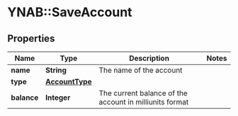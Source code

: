 # YNAB::SaveAccount

## Properties
Name | Type | Description | Notes
------------ | ------------- | ------------- | -------------
**name** | **String** | The name of the account | 
**type** | [**AccountType**](AccountType.md) |  | 
**balance** | **Integer** | The current balance of the account in milliunits format | 


